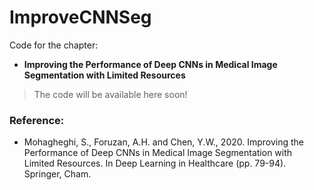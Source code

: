 # ImproveCNNSeg
Code for the chapter:
- **Improving the Performance of Deep CNNs in Medical Image Segmentation with Limited Resources**

> The code will be available here soon!

### Reference:
- Mohagheghi, S., Foruzan, A.H. and Chen, Y.W., 2020. Improving the Performance of Deep CNNs in Medical Image Segmentation with Limited Resources. In Deep Learning in Healthcare (pp. 79-94). Springer, Cham.
